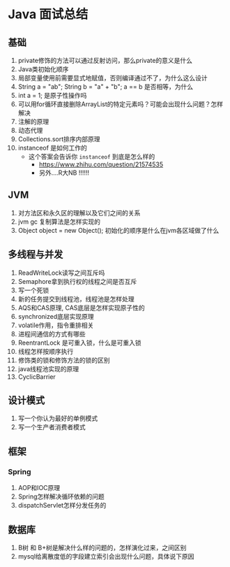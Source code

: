 # Java 面试总结

## 基础

1.  private修饰的方法可以通过反射访问，那么private的意义是什么
2.  Java类初始化顺序
3.  局部变量使用前需要显式地赋值，否则编译通过不了，为什么这么设计
4.  String a = "ab"; String b = "a" + "b"; a == b 是否相等，为什么
5.  int a = 1; 是原子性操作吗
6.  可以用for循环直接删除ArrayList的特定元素吗？可能会出现什么问题？怎样解决
7.  注解的原理
8.  动态代理
9.  Collections.sort排序内部原理
10.  instanceof 是如何工作的
     - 这个答案会告诉你 `instanceof` 到底是怎么样的 
       - https://www.zhihu.com/question/21574535
       - 另外....R大NB !!!!!!





## JVM

1. 对方法区和永久区的理解以及它们之间的关系
2. jvm gc 复制算法是怎样实现的
3. Object object = new Object(); 初始化的顺序是什么在jvm各区域做了什么





## 多线程与并发

1. ReadWriteLock读写之间互斥吗
2. Semaphore拿到执行权的线程之间是否互斥
3. 写一个死锁
4. 新的任务提交到线程池，线程池是怎样处理
5. AQS和CAS原理, CAS底层是怎样实现原子性的
6. synchronized底层实现原理
7. volatile作用，指令重排相关
8. 进程间通信的方式有哪些
9. ReentrantLock 是可重入锁，什么是可重入锁
10. 线程怎样按顺序执行
11. 修饰类的锁和修饰方法的锁的区别
12. java线程池实现的原理
13. CyclicBarrier 





## 设计模式

1. 写一个你认为最好的单例模式
2. 写一个生产者消费者模式

## 框架

### Spring

1. AOP和IOC原理
2. Spring怎样解决循环依赖的问题
3. dispatchServlet怎样分发任务的





## 数据库

1. B树 和 B+树是解决什么样的问题的，怎样演化过来，之间区别
2. mysql给离散度低的字段建立索引会出现什么问题，具体说下原因





